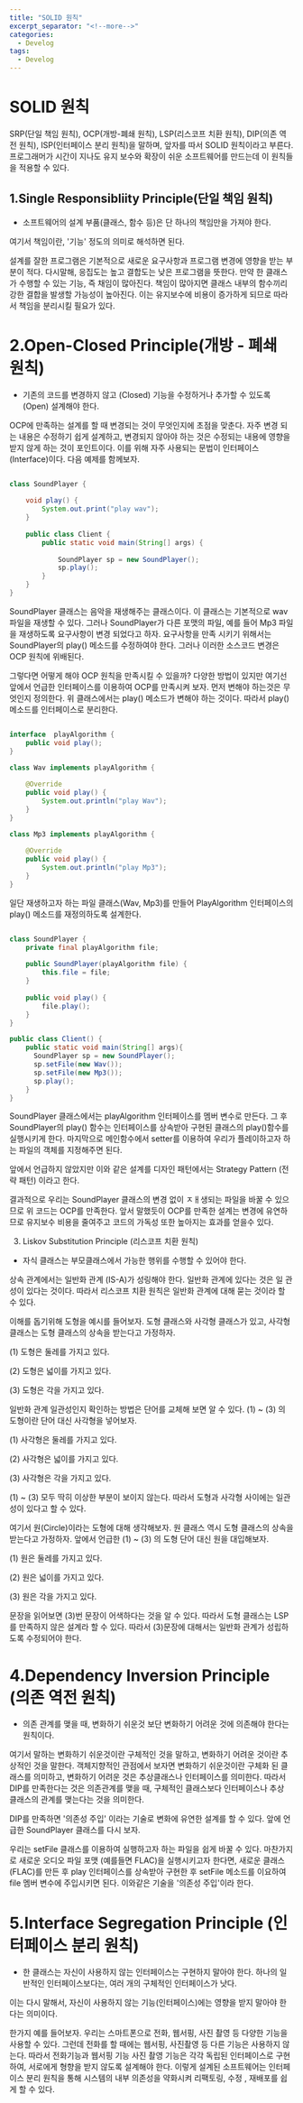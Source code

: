 ```yaml
---
title: "SOLID 원칙"
excerpt_separator: "<!--more-->"
categories:
  - Develog
tags:
  - Develog
---
```



SOLID 원칙
=

SRP(단일 책임 원칙), OCP(개방-폐쇄 원칙), LSP(리스코프 치환 원칙),
DIP(의존 역전 원칙), ISP(인터페이스 분리 원칙)을 말하며, 앞자를 따서 SOLID 원칙이라고 부른다.
프로그래머가 시간이 지나도 유지 보수와 확장이 쉬운 소프트웨어를 만드는데 이 원칙들을 적용할 수 있다.



1.Single Responsibliity Principle(단일 책임 원칙)
-

- 소프트웨어의 설계 부품(클래스, 함수 등)은 단 하나의 책임만을 가져야 한다.

여기서 책임이란, '기능' 정도의 의미로 해석하면 된다.

설계를 잘한 프로그램은 기본적으로 새로운 요구사항과 프로그램 변경에 영향을 받는 부분이 적다. 다시말해, 응집도는 높고 결합도는 
낮은 프로그램을 뜻한다. 만약 한 클래스가 수행할 수 있는 기능, 즉 채임이 많아진다. 책임이 많아지면 클래스 내부의 함수끼리 강한 결합을 발생할 가능성이 높아진다.
이는 유지보수에 비용이 증가하게 되므로 따라서 책임을 분리시킬 필요가 있다.

2.Open-Closed Principle(개방 - 폐쇄 원칙)
=

- 기존의 코드를 변경하지 않고 (Closed) 기능을 수정하거나 추가할 수 있도록 (Open) 설계해야 한다.

OCP에 만족하는 설계를 할 때 변경되는 것이 무엇인지에 초점을 맞춘다. 자주 변경 되는 내용은 수정하기 쉽게 설계하고, 변경되지 않아야 하는 것은 수정되는 내용에 영향을 받지 않게 하는 것이 포인트이다.
이를 위해 자주 사용되는 문법이 인터페이스(Interface)이다. 다음 예제를 함께보자.

```java

class SoundPlayer {
    
    void play() {
        System.out.print("play wav");
    }
    
    public class Client {
        public static void main(String[] args) {
            
            SoundPlayer sp = new SoundPlayer();
            sp.play();
        }
    }
}
```

SoundPlayer 클래스는 음악을 재생해주는 클래스이다. 이 클래스는 기본적으로 wav파일을 재생할 수 있다. 그러나 SoundPlayer가 다른 포맷의 파일, 예를 들어 Mp3 파일을 재생하도록 요구사항이 변경 되었다고 하자. 요구사항을 만족 시키기 위해서는 SoundPlayer의 play()
메소드를 수정하여야 한다. 그러나 이러한 소스코드 변경은 OCP 원칙에 위배된다.

그렇다면 어떻게 해야 OCP 원칙을 만족시킬 수 있을까? 다양한 방법이 있지만 여기선 앞에서 언급한 인터페이스를 이용하여 OCP를 만족시켜 보자. 먼저 변해야 하는것은 무엇인지 정의한다. 위 클래스에서는 play() 메소드가 변해야 하는 것이다. 따라서 play()
메소드를 인터페이스로 분리한다.

```java

interface  playAlgorithm {
    public void play();
}

class Wav implements playAlgorithm {
    
    @Override
    public void play() {
        System.out.println("play Wav");
    }
}   

class Mp3 implements playAlgorithm {
    
    @Override   
    public void play() {
        System.out.println("play Mp3");
    }
}
```

일단 재생하고자 하는 파일 클래스(Wav, Mp3)를 만들어 PlayAlgorithm 인터페이스의 play() 메소드를 재정의하도록 설계한다.


```java

class SoundPlayer {
    private final playAlgorithm file;
    
    public SoundPlayer(playAlgorithm file) {
        this.file = file;
    }
    
    public void play() {
        file.play();
    }
}

public class Client() {
    public static void main(String[] args){
      SoundPlayer sp = new SoundPlayer();
      sp.setFile(new Wav());
      sp.setFile(new Mp3());
      sp.play();
    }
}

```

SoundPlayer 클래스에서는 playAlgorithm 인터페이스를 멤버 변수로 만든다. 그 후
SoundPlayer의 play() 함수는 인터페이스를 상속받아 구현된 클래스의 play()함수를 실행시키게 한다.
마지막으로 메인함수에서 setter를 이용하여 우리가 플레이하고자 하는 파일의 객체를 지정해주면 된다.

앞에서 언급하지 않았지만 이와 같은 설계를 디자인 패턴에서는 Strategy Pattern (전략 패턴) 이라고 한다.

결과적으로 우리는 SoundPlayer 클래스의 변경 없이 ㅈㅐ생되는 파일을 바꿀 수 있으므로 위 코드는 OCP를 만족한다.
앞서 말했듯이 OCP를 만족한 설계는 변경에 유연하므로 유지보수 비용을 줄여주고 코드의 가독성 또한 높아지는 효과를 얻을수 있다.


3. Liskov Substitution Principle (리스코프 치환 원칙)

 - 자식 클래스는 부모클래스에서 가능한 행위를 수행할 수 있어야 한다.
 
 상속 관계에서는 일반화 관계 (IS-A)가 성링해야 한다. 일반화 관계에 있다는 것은 일
 관성이 있다는 것이다. 따라서 리스코프 치환 원칙은 일반화 관계에 대해 묻는 것이라 할 수 있다.
 
 이해를 돕기위해 도형을 예시를 들어보자. 도형 클래스와 사각형 클래스가 있고, 사각형 클래스는 도형 클래스의 상속을 받는다고 가정하자.
 
 (1) 도형은 둘레를 가지고 있다.
 
 (2) 도형은 넓이를 가지고 있다.
 
 (3) 도형은 각을 가지고 있다.
 
 
 일반화 관계 일관성인지 확인하는 방법은 단어를 교체해 보면 알 수 있다. (1) ~ (3) 의 도형이란 단어 대신 사각형을 넣어보자.
 
  (1) 사각형은 둘레를 가지고 있다.
  
  (2) 사각형은 넓이를 가지고 있다.
  
  (3) 사각형은 각을 가지고 있다.
  
  (1) ~ (3) 모두 딱히 이상한 부분이 보이지 않는다. 따라서 도형과 사각형 사이에는 일관성이 있다고 할 수 있다.
  
  여기서 원(Circle)이라는 도형에 대해 생각해보자. 원 클래스 역시 도형 클래스의 상속을 받는다고 가정하자. 앞에서 
  언급한 (1) ~ (3) 의 도형 단어 대신 원을 대입해보자.
  
  (1) 원은 둘레를 가지고 있다.
  
  (2) 원은 넓이를 가지고 있다.
  
  (3) 원은 각을 가지고 있다.
  
  문장을 읽어보면 (3)번 문장이 어색하다는 것을 알 수 있다. 따라서 도형 클래스는 LSP를 만족하지 않은 설계라 할 수 있다.
  따라서 (3)문장에 대해서는 일반화 관계가 성립하도록 수정되어야 한다.
  
  
4.Dependency Inversion Principle (의존 역전 원칙)
=

 - 의존 관계를 맺을 때, 변화하기 쉬운것 보단 변화하기 어려운 것에 의존해야 한다는 원칙이다.
 
 여기서 말하는 변화하기 쉬운것이란 구체적인 것을 말하고, 변화하기 어려운 것이란 추상적인 것을 말한다. 객체지향적인 관점에서 보자면 변화하기 쉬운것이란 구체화 된 클래스를 의미하고, 변화하기 어려운 것은
 추상클래스나 인터페이스를 의미한다. 따라서 DIP를 만족한다는 것은 의존관계를 맺을 때, 구체적인 클래스보다 인터페이스나 추상 클래스의 관계를 맺는다는 것을 의미한다.
 
 DIP를 만족하면 '의존성 주입' 이라는 기술로 변화에 유연한 설계를 할 수 있다. 앞에 언급한 SoundPlayer 클래스를 다시 보자.
 
 우리는 setFile 클래스를 이용하여 실행하고자 하는 파일을 쉽게 바꿀 수 있다. 마찬가지로 새로운 오디오 파일 포맷 (예를들면 FLAC)을 실행시키고자 한다면, 새로운 클래스(FLAC)를 만든 후 play 인터페이스를 상속받아
 구현한 후 setFile 메소드를 이요하여 file 멤버 변수에 주입시키면 된다. 이와같은 기술을 '의존성 주입'이라 한다.

5.Interface Segregation Principle (인터페이스 분리 원칙)
=

 - 한 클래스는 자신이 사용하지 않는 인터페이스는 구현하지 말아야 한다. 하나의 일반적인 인터페이스보다는, 여러 개의 구체적인 인터페이스가 낫다.
 
  이는 다시 말해서, 자신이 사용하지 않는 기능(인터페이스)에는 영향을 받지 말아야 한다는 의미이다.
  
  한가지 예를 들어보자. 우리는 스마트폰으로 전화, 웹서핑, 사진 촬영 등 다양한 기능을 사용할 수 있다. 그런데 전화를 할 때에는 웹서핑, 사진촬영 등 다른 기능은 사용하지 않는다. 따라서
  전화기능과 웹서핑 기능 사진 촬영 기능은 각각 독립된 인터페이스로 구현하여, 서로에게 형향을 받지 않도록 설계해야 한다. 이렇게 설계된 소프트웨어는 인터페이스 분리 원칙을 통해 시스템의 내부 의존성을 약화시켜 리팩토링, 수정 , 재배포를 쉽게 할 수 있다.
  
     
 
 


    
 